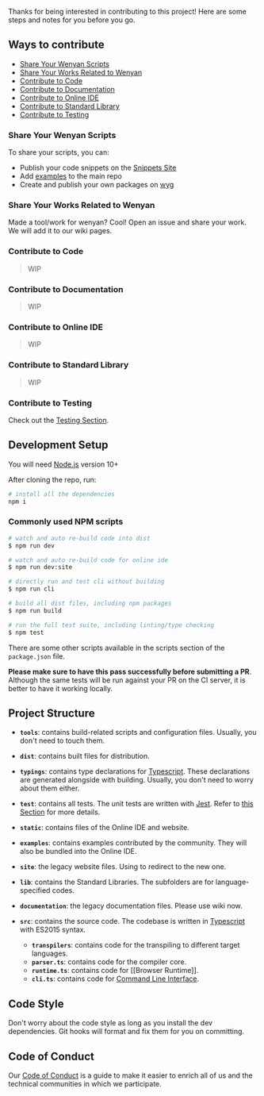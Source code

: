 Thanks for being interested in contributing to this project! Here are some steps and notes for you before you go.


## Ways to contribute
- [Share Your Wenyan Scripts](#share-your-wenyan-scripts)
- [Share Your Works Related to Wenyan](#share-your-works-related-to-wenyan)
- [Contribute to Code](#contribute-to-code)
- [Contribute to Documentation](#contribute-to-documentation)
- [Contribute to Online IDE](#contribute-to-online-ide)
- [Contribute to Standard Library](contribute-to-standard-library)
- [Contribute to Testing](contribute-to-testing)

### Share Your Wenyan Scripts

To share your scripts, you can:

- Publish your code snippets on the [Snippets Site](https://wenyan-snippets.glitch.me/)
- Add [examples](https://github.com/wenyan-lang/wenyan/tree/master/examples) to the main repo
- Create and publish your own packages on [wyg](/guide/wyg)

### Share Your Works Related to Wenyan

Made a tool/work for wenyan? Cool!
Open an issue and share your work. We will add it to our wiki pages.

### Contribute to Code

> WIP

### Contribute to Documentation

> WIP

### Contribute to Online IDE

> WIP

### Contribute to Standard Library

> WIP

### Contribute to Testing

Check out the [Testing Section](https://github.com/wenyan-lang/wenyan/wiki/Testing).

## Development Setup

You will need [Node.js](https://nodejs.org/) version 10+

After cloning the repo, run:

```bash
# install all the dependencies
npm i
```

### Commonly used NPM scripts
```bash
# watch and auto re-build code into dist
$ npm run dev

# watch and auto re-build code for online ide
$ npm run dev:site

# directly run and test cli without building
$ npm run cli

# build all dist files, including npm packages
$ npm run build

# run the full test suite, including linting/type checking
$ npm test
```

There are some other scripts available in the scripts section of the `package.json` file.

**Please make sure to have this pass successfully before submitting a PR**. Although the same tests will be run against your PR on the CI server, it is better to have it working locally.

## Project Structure

- **`tools`**: contains build-related scripts and configuration files. Usually, you don't need to touch them.

- **`dist`**: contains built files for distribution.

- **`typings`**: contains type declarations for [Typescript](https://www.typescriptlang.org/). These declarations are generated alongside with building. Usually, you don't need to worry about them either.

- **`test`**: contains all tests. The unit tests are written with [Jest](https://jestjs.io/). Refer to [this Section](https://github.com/wenyan-lang/wenyan/wiki/Testing) for more details.

- **`static`**: contains files of the Online IDE and website.

- **`examples`**: contains examples contributed by the community. They will also be bundled into the Online IDE.

- **`site`**: the legacy website files. Using to redirect to the new one.

- **`lib`**: contains the Standard Libraries. The subfolders are for language-specified codes.

- **`documentation`**: the legacy documentation files. Please use wiki now.

- **`src`**: contains the source code. The codebase is written in [Typescript](https://www.typescriptlang.org/) with ES2015 syntax.

  - **`transpilers`**: contains code for the transpiling to different target languages.
  - **`parser.ts`**: contains code for the compiler core.
  - **`runtime.ts`**: contains code for [[Browser Runtime]].
  - **`cli.ts`**: contains code for [Command Line Interface](https://www.npmjs.com/package/@wenyanlang/cli).


## Code Style

Don't worry about the code style as long as you install the dev dependencies. Git hooks will format and fix them for you on committing.

## Code of Conduct
Our [Code of Conduct](https://github.com/wenyan-lang/wenyan/blob/master/CODE_OF_CONDUCT.md) is a guide to make it easier to enrich all of us and the technical communities in which we participate.